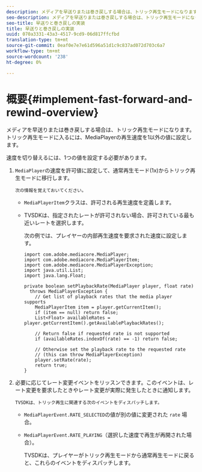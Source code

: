```yaml
---
description: メディアを早送りまたは巻き戻しする場合は、トリック再生モードになります。 トリック再生モードに入るには、MediaPlayerの再生速度を1以外の値に設定します。
seo-description: メディアを早送りまたは巻き戻しする場合は、トリック再生モードになります。 トリック再生モードに入るには、MediaPlayerの再生速度を1以外の値に設定します。
seo-title: 早送りと巻き戻しの実装
title: 早送りと巻き戻しの実装
uuid: 070a3331-43a3-4517-9cd9-06d817ffcfbd
translation-type: tm+mt
source-git-commit: 0eaf0e7e7e61d596a51d1c9c837ad072d703c6a7
workflow-type: tm+mt
source-wordcount: '238'
ht-degree: 0%

---
```



# 概要{#implement-fast-forward-and-rewind-overview}

メディアを早送りまたは巻き戻しする場合は、トリック再生モードになります。 トリック再生モードに入るには、MediaPlayerの再生速度を1以外の値に設定します。

速度を切り替えるには、1つの値を設定する必要があります。

1. `MediaPlayer`の速度を許可値に設定して、通常再生モード(1x)からトリック再生モードに移行します。

       次の情報を覚えておいてください。
   
   * `MediaPlayerItem`クラスは、許可される再生速度を定義します。
   * TVSDKは、指定されたレートが許可されない場合、許可されている最も近いレートを選択します。

      次の例では、プレイヤーの内部再生速度を要求された速度に設定します。

      ```
      import com.adobe.mediacore.MediaPlayer; 
      import com.adobe.mediacore.MediaPlayerItem; 
      import com.adobe.mediacore.MediaPlayerException; 
      import java.util.List; 
      import java.lang.Float; 
      
      private boolean setPlaybackRate(MediaPlayer player, float rate)  
        throws MediaPlayerException { 
          // Get list of playback rates that the media player supports 
          MediaPlayerItem item = player.getCurrentItem(); 
          if (item == null) return false; 
          List<Float> availableRates = player.getCurrentItem().getAvailablePlaybackRates(); 
      
          // Return false if requested rate is not supported 
          if (availableRates.indexOf(rate) == -1) return false; 
      
          // Otherwise set the playback rate to the requested rate  
          // (this can throw MediaPlayerException) 
          player.setRate(rate); 
          return true; 
      }
      ```

1. 必要に応じてレート変更イベントをリッスンできます。このイベントは、レート変更を要求したときやレート変更が実際に発生したときに通知します。

       TVSDKは、トリック再生に関連する次のイベントをディスパッチします。
   
   * `MediaPlayerEvent.RATE_SELECTED`の値が別の値に変更された `rate` 場合。

   * `MediaPlayerEvent.RATE_PLAYING`（選択した速度で再生が再開された場合）。

      TVSDKは、プレイヤーがトリック再生モードから通常再生モードに戻ると、これらのイベントをディスパッチします。

